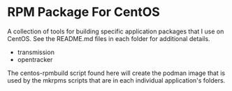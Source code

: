 #  RPM Package For CentOS

A collection of tools for building specific application packages that I use on
CentOS.  See the README.md files in each folder for additional details.

* transmission
* opentracker

The centos-rpmbuild script found here will create the podman image that is used
by the mkrpms scripts that are in each individual application's folders.
